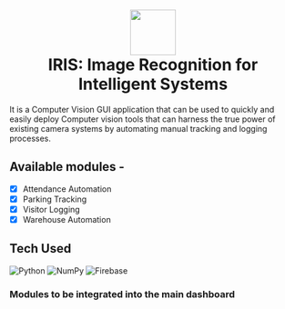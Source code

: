 <div align="center">
      <h1> <img src="https://cdn2.iconfinder.com/data/icons/artificial-intelligence-ai-color/64/computer-vision-decision-eye-machine-ai-512.png" width="80px"><br/>IRIS: Image Recognition for Intelligent Systems</h1>
     </div>
It is a Computer Vision GUI application that can be used to quickly and easily deploy Computer vision tools that can harness the true power of existing camera systems by automating manual tracking and logging processes.

## Available modules -

- [x] Attendance Automation
- [x] Parking Tracking
- [x] Visitor Logging
- [x] Warehouse Automation

## Tech Used

![Python](https://img.shields.io/badge/python-3670A0?style=for-the-badge&logo=python&logoColor=ffdd54) ![NumPy](https://img.shields.io/badge/numpy-%23013243.svg?style=for-the-badge&logo=numpy&logoColor=white) ![Firebase](https://img.shields.io/badge/Firebase-039BE5?style=for-the-badge&logo=Firebase&logoColor=white)

### Modules to be integrated into the main dashboard

